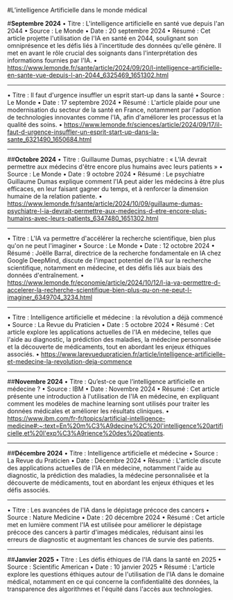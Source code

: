 #L’intelligence Artificielle dans le monde médical

#**Septembre 2024**
•	Titre : L'intelligence artificielle en santé vue depuis l'an 2044
•	Source : Le Monde
•	Date : 20 septembre 2024
•	Résumé : Cet article projette l'utilisation de l'IA en santé en 2044, soulignant son omniprésence et les défis liés à l'incertitude des données qu'elle génère. Il met en avant le rôle crucial des soignants dans l'interprétation des informations fournies par l'IA.
•	https://www.lemonde.fr/sante/article/2024/09/20/l-intelligence-artificielle-en-sante-vue-depuis-l-an-2044_6325469_1651302.html 
________________________________________
•	Titre : Il faut d'urgence insuffler un esprit start-up dans la santé
•	Source : Le Monde
•	Date : 17 septembre 2024
•	Résumé : L'article plaide pour une modernisation du secteur de la santé en France, notamment par l'adoption de technologies innovantes comme l'IA, afin d'améliorer les processus et la qualité des soins.
•	https://www.lemonde.fr/sciences/article/2024/09/17/il-faut-d-urgence-insuffler-un-esprit-start-up-dans-la-sante_6321490_1650684.html 
________________________________________
##**Octobre 2024**
•	Titre : Guillaume Dumas, psychiatre : « L'IA devrait permettre aux médecins d'être encore plus humains avec leurs patients »
•	Source : Le Monde
•	Date : 9 octobre 2024
•	Résumé : Le psychiatre Guillaume Dumas explique comment l'IA peut aider les médecins à être plus efficaces, en leur faisant gagner du temps, et à renforcer la dimension humaine de la relation patiente.
•	https://www.lemonde.fr/sante/article/2024/10/09/guillaume-dumas-psychiatre-l-ia-devrait-permettre-aux-medecins-d-etre-encore-plus-humains-avec-leurs-patients_6347480_1651302.html 
________________________________________
•	Titre : L'IA va permettre d'accélérer la recherche scientifique, bien plus qu'on ne peut l'imaginer
•	Source : Le Monde
•	Date : 12 octobre 2024
•	Résumé : Joëlle Barral, directrice de la recherche fondamentale en IA chez Google DeepMind, discute de l'impact potentiel de l'IA sur la recherche scientifique, notamment en médecine, et des défis liés aux biais des données d'entraînement.
•	https://www.lemonde.fr/economie/article/2024/10/12/l-ia-va-permettre-d-accelerer-la-recherche-scientifique-bien-plus-qu-on-ne-peut-l-imaginer_6349704_3234.html 
________________________________________
•	Titre : Intelligence artificielle et médecine : la révolution a déjà commencé
•	Source : La Revue du Praticien
•	Date : 5 octobre 2024
•	Résumé : Cet article explore les applications actuelles de l'IA en médecine, telles que l'aide au diagnostic, la prédiction des maladies, la médecine personnalisée et la découverte de médicaments, tout en abordant les enjeux éthiques associés.
•	https://www.larevuedupraticien.fr/article/intelligence-artificielle-et-medecine-la-revolution-deja-commence 
________________________________________
##**Novembre 2024**
•	Titre : Qu’est-ce que l’intelligence artificielle en médecine ?
•	Source : IBM
•	Date : Novembre 2024
•	Résumé : Cet article présente une introduction à l'utilisation de l'IA en médecine, en expliquant comment les modèles de machine learning sont utilisés pour traiter les données médicales et améliorer les résultats cliniques.
•	https://www.ibm.com/fr-fr/topics/artificial-intelligence-medicine#:~:text=En%20m%C3%A9decine%2C%20l'intelligence%20artificielle,et%20l'exp%C3%A9rience%20des%20patients. 
________________________________________
##**Décembre 2024**
•	Titre : Intelligence artificielle et médecine
•	Source : La Revue du Praticien
•	Date : Décembre 2024
•	Résumé : L'article discute des applications actuelles de l'IA en médecine, notamment l'aide au diagnostic, la prédiction des maladies, la médecine personnalisée et la découverte de médicaments, tout en abordant les enjeux éthiques et les défis associés.
________________________________________
•	Titre : Les avancées de l'IA dans le dépistage précoce des cancers
•	Source : Nature Medicine
•	Date : 20 décembre 2024
•	Résumé : Cet article met en lumière comment l'IA est utilisée pour améliorer le dépistage précoce des cancers à partir d'images médicales, réduisant ainsi les erreurs de diagnostic et augmentant les chances de survie des patients.
________________________________________
##**Janvier 2025**
•	Titre : Les défis éthiques de l'IA dans la santé en 2025
•	Source : Scientific American
•	Date : 10 janvier 2025
•	Résumé : L'article explore les questions éthiques autour de l'utilisation de l'IA dans le domaine médical, notamment en ce qui concerne la confidentialité des données, la transparence des algorithmes et l'équité dans l'accès aux technologies.
